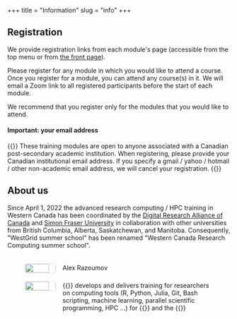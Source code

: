 +++
title = "Information"
slug = "info"
+++

<!-- **Registration will open in coming days.** -->

## Registration

We provide registration links from each module's page (accessible from the top menu or from [the front page](../)).

Please register for any module in which you would like to attend a course. Once you register for a module, you can
attend any course(s) in it. We will email a Zoom link to all registered participants before the start of each module.

We recommend that you register only for the modules that you would like to attend.

#### Important: your email address

{{<note>}}
These training modules are open to anyone associated with a Canadian post-secondary academic institution. When
registering, please provide your Canadian institutional email address. If you specify a gmail / yahoo / hotmail / other
non-academic email address, we will cancel your registration.
{{</note>}}

## About us

Since April 1, 2022 the advanced research computing / HPC training in Western Canada has been coordinated by the
[Digital Research Alliance of Canada](https://alliancecan.ca) and [Simon Fraser University](https://www.sfu.ca/) in collaboration with other
universities from British Columbia, Alberta, Saskatchewan, and Manitoba. Consequently, "WestGrid summer school" has been renamed
"Western Canada Research Computing summer school".

<figure style="display: table">
  <div class="row" style="padding: 20px 0px">
	<div style="float: left; width: 20%">
      <div align="left">
	    <img src="/img/alex.jpg" width="80%" style="box-shadow: 0.5px 0.2px 3px #b3b3b3">
	  </div>
    </div>
    <div style="float: left; width: 80%">
      <div align="left">
          Alex Razoumov
	  </div>
    </div>
  </div>
  <div class="row" style="padding: 20px 0px">
    <div style="float: left; width: 20%; border-radius: 0px">
      <div align="left">
	    <img src="/img/mh.jpg" width="80%" style="box-shadow: 0.5px 0.2px 3px #b3b3b3">
	  </div>
    </div>
    <div style="float: left; width: 80%">
      <div align="left">
        {{<a "https://www.sfu.ca/~msb2/" "Marie-Helene Burle">}} develops and delivers training for researchers on computing tools (R, Python, Julia, Git, Bash scripting, machine learning, parallel scientific programming, HPC ...) for {{<a "https://www.sfu.ca/" "Simon Fraser University">}} and the {{<a "https://alliancecan.ca/" "Digital Research Alliance of Canada.">}}
	  </div>
	</div>
  </div>
</figure>
  
